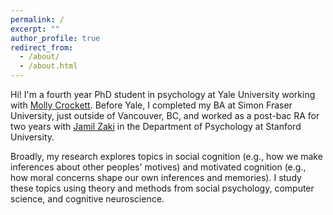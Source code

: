 ```yaml
---
permalink: /
excerpt: ""
author_profile: true
redirect_from: 
  - /about/
  - /about.html
---
```


Hi! I'm a fourth year PhD student in psychology at Yale University working with [Molly Crockett](http://www.crockettlab.org/). Before Yale, I completed my BA at Simon Fraser University, just outside of Vancouver, BC, and worked as a post-bac RA for two years with [Jamil Zaki](http://ssnl.stanford.edu/) in the Department of Psychology at Stanford University.

Broadly, my research explores topics in social cognition (e.g., how we make inferences about other peoples' motives) and motivated cognition (e.g., how moral concerns shape our own inferences and memories). I study these topics using theory and methods from social psychology, computer science, and cognitive neuroscience.
